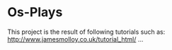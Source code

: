 Os-Plays
========

This project is the result of following tutorials such as:
http://www.jamesmolloy.co.uk/tutorial_html/
...
